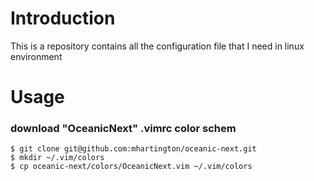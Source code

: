 # Introduction
This is a repository contains all the configuration file that I need in linux environment

# Usage

### download "OceanicNext" .vimrc color schem

```
$ git clone git@github.com:mhartington/oceanic-next.git
$ mkdir ~/.vim/colors
$ cp oceanic-next/colors/OceanicNext.vim ~/.vim/colors
```

